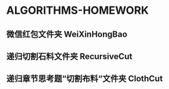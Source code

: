 # ALGORITHMS-HOMEWORK

## 微信红包文件夹 WeiXinHongBao

## 递归切割石料文件夹 RecursiveCut

## 递归章节思考题“切割布料“文件夹 ClothCut


